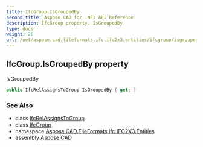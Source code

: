 ```yaml
---
title: IfcGroup.IsGroupedBy
second_title: Aspose.CAD for .NET API Reference
description: IfcGroup property. IsGroupedBy
type: docs
weight: 20
url: /net/aspose.cad.fileformats.ifc.ifc2x3.entities/ifcgroup/isgroupedby/
---
```

## IfcGroup.IsGroupedBy property

IsGroupedBy

```csharp
public IfcRelAssignsToGroup IsGroupedBy { get; }
```

### See Also

* class [IfcRelAssignsToGroup](../../ifcrelassignstogroup/)
* class [IfcGroup](../)
* namespace [Aspose.CAD.FileFormats.Ifc.IFC2X3.Entities](../../ifcgroup/)
* assembly [Aspose.CAD](../../../)


